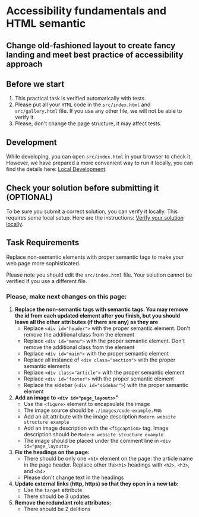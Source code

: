 # Accessibility fundamentals and HTML semantic

## Change old-fashioned layout to create fancy landing and meet best practice of accessibility approach

## Before we start

1.	This practical task is verified automatically with tests.
2.	Please put all your `HTML` code in the `src/index.html` and `src/gallery.html` file. If you use any other file, we will not be able to verify it.
3. Please, don't change the page structure, it may affect tests.

## Development

While developing, you can open `src/index.html` in your browser to check it. However, we have prepared a more convenient way to run it locally, you can find the details here: [Local Development](https://gitlab.com/gap-bs-front-end-autocode-documents/autocode-documents/-/blob/main/docs/LocalDevelopment.md).

## Check your solution before submitting it (OPTIONAL)

To be sure you submit a correct solution, you can verify it locally. This requires some local setup. Here are the instructions: [Verify your solution locally](https://gitlab.com/gap-bs-front-end-autocode-documents/autocode-documents/-/blob/main/docs/VerifySolutionLocally.md).

## Task Requirements

Replace non-semantic elements with proper semantic tags to make your web page more sophisticated. 

Please note you should edit the `src/index.html` file. Your solution cannot be verified if you use a different file. 


### Please, make next changes on this page:

1. **Replace the non-semantic tags with semantic tags. You may remove the id from each updated element after you finish, but you should leave all the other attributes (if there are any) as they are**
    - Replace `<div id="header">` with the proper semantic element. Don't remove the additional class from the element
    - Replace `<div id="menu">` with the proper semantic element. Don't remove the additional class from the element
    - Replace `<div id="main">` with the proper semantic element
    - Replace all instance of `<div class="section">` with the proper semantic elements
    - Replace `<div class="article">` with the proper semantic element
    - Replace `<div id="footer">` with the proper semantic element
    - Replace the sidebar (`<div id="sidebar">`) with the proper semantic element
2. **Add an image to `<div id="page_layouts>`"**
    - Use the `<figure>` element to encapsulate the image
    - The image source should be `./images/code-example.PNG`
    - Add an alt attribute with the image description `Modern website structure example`
    - Add an image description with the `<figcaption>` tag. Image description should be `Modern website structure example`
    - The image should be placed under the comment line in `<div id="page_layouts>`
3. **Fix the headings on the page:**
    - There should be only one `<h1>` element on the page: the article name in the page header. Replace other the`<h1>` headings with `<h2>`, `<h3>`, and `<h4>`
    - Please don't change text in the headings
4. **Update external links (http, https) so that they open in a new tab:**
    - Use the `target` attribute
    - There should be 3 updates
5. **Remove the redundant role attributes:**
    - There should be 2 delitions
